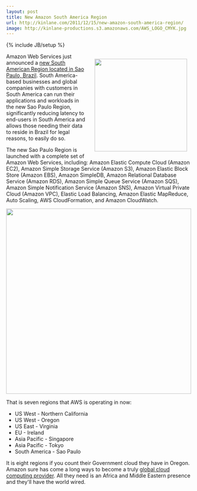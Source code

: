```yaml
---
layout: post
title: New Amazon South America Region
url: http://kinlane.com/2011/12/15/new-amazon-south-america-region/
image: http://kinlane-productions.s3.amazonaws.com/AWS_LOGO_CMYK.jpg
---
```

{% include JB/setup %}
<p>
     <a href="http://aws.amazon.com/" target="_blank"><img style="padding: 15px;" src="http://kinlane-productions.s3.amazonaws.com/AWS_LOGO_CMYK.jpg"  width="250" align="right" /></a>Amazon Web Services just announced a <a title="new South American Region located in Sao Paulo, Brazil" href="http://aws.amazon.com/about-aws/whats-new/2011/12/14/announcing-the-south-america-sao-paulo-region/">new South American Region located in Sao Paulo, Brazil</a>. South America-based businesses and global companies with customers in South America can run their applications and workloads in the new Sao Paulo Region, significantly reducing latency to end-users in South America and allows those needing their data to reside in Brazil for legal reasons, to easily do so.
</p>

<p>
     The new Sao Paulo Region is launched with a complete set of Amazon Web Services, including: Amazon Elastic Compute Cloud (Amazon EC2), Amazon Simple Storage Service (Amazon S3), Amazon Elastic Block Store (Amazon EBS), Amazon SimpleDB, Amazon Relational Database Service (Amazon RDS), Amazon Simple Queue Service (Amazon SQS), Amazon Simple Notification Service (Amazon SNS), Amazon Virtual Private Cloud (Amazon VPC), Elastic Load Balancing, Amazon Elastic MapReduce, Auto Scaling, AWS CloudFormation, and Amazon CloudWatch.
</p>

<p>
     <img class="aligncenter" src="http://kinlane-productions.s3.amazonaws.com/amazon/AWS-Global-Infrastructure.png"  width="500" />
</p>

<p>
     That is seven regions that AWS is operating in now:
</p>
<ul class="mainlist">
     <li>US West - Northern California
     </li>
     <li>US West - Oregon
     </li>
     <li>US East - Virginia
     </li>
     <li>EU - Ireland
     </li>
     <li>Asia Pacific - Singapore
     </li>
     <li>Asia Pacific - Tokyo
     </li>
     <li>South America - Sao Paulo
     </li>
</ul>
<p>
     It is eight regions if you count their Government cloud they have in Oregon. Amazon sure has come a long ways to become a truly <a title="global cloud computing provider" href="http://aws.amazon.com/about-aws/globalinfrastructure/?ref_=pe_12300_22109690">global cloud computing provider</a>. All they need is an Africa and Middle Eastern presence and they'll have the world wired.
</p>